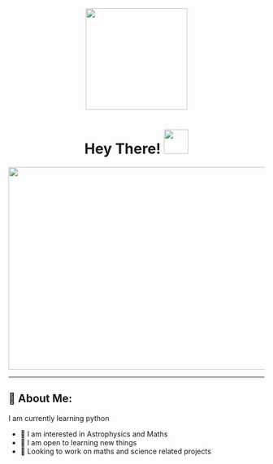 <div id="header" align="center">
   <img src="https://media.giphy.com/media/v1.Y2lkPTc5MGI3NjExcHNxYnFsOXhhdWhhM3kyeXQ2amFha2w1Z2Q0anY1MWZ3OXBneG4xNyZlcD12MV9pbnRlcm5hbF9naWZfYnlfaWQmY3Q9cw/Zebztgv7jmkoLe1DoY/giphy.gif" width="200"/>
</div>


<h1 align="center"> 
  Hey There! 
  <img src="https://media.giphy.com/media/v1.Y2lkPTc5MGI3NjExNm53a2Rocjd2YnVwZXB6YWl0MGJjOGo0NjJ5aGxxbmVwZ2l2dmJpYiZlcD12MV9pbnRlcm5hbF9naWZfYnlfaWQmY3Q9cw/w1OBpBd7kJqHrJnJ13/giphy.gif" width="48px"/>
</h1>

<div align="center">
  <img src="https://media.giphy.com/media/dWesBcTLavkZuG35MI/giphy.gif" width="700" height="400"/>
</div>

---



## :telescope: About Me:
I am currently learning python 
 - :stars: I am interested in Astrophysics and Maths</div>
 - 📖 I am open to learning new things
 - :eyes: Looking to work on maths and science related projects
  
